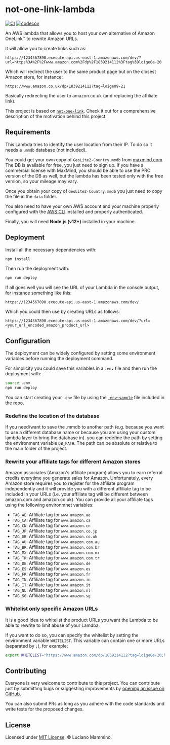 # not-one-link-lambda

[![CI](https://github.com/lmammino/not-one-link/workflows/CI/badge.svg)](https://github.com/lmammino/not-one-link/actions?query=workflow%3ACI)
[![codecov](https://codecov.io/gh/lmammino/not-one-link-lambda/branch/master/graph/badge.svg)](https://codecov.io/gh/lmammino/not-one-link-lambda)

An AWS lambda that allows you to host your own alternative of Amazon OneLink™️ to rewrite Amazon URLs.

It will allow you to create links such as:

```plain
https://1234567890.execute-api.us-east-1.amazonaws.com/dev/?url=https%3A%2F%2Fwww.amazon.com%2Fdp%2F1839214112%3Ftag%3Dloige0e-20
```

Which will redirect the user to the same product page but on the closest Amazon store, for instance:

```plain
https://www.amazon.co.uk/dp/1839214112?tag=loige09-21
```

Basically redirecting the user to amazon.co.uk (and replacing the affiliate link).


This project is based on [`not-one-link`](https://github.com/lmammino/not-one-link/). Check it out for a comprehensive description of the motivation behind this project.


## Requirements

This Lambda tries to identify the user location from their IP. To do so it needs a `.mmdb` database (not included).

You could get your own copy of `GeoLite2-Country.mmdb` from [maxmind.com](https://dev.maxmind.com/geoip/geoip2/geolite2/). The DB is available for free, you just need to sign up. If you have a commercial license with MaxMind, you should be able to use the PRO version of the DB as well, but the lambda has been tested only with the free version, so your mileage may vary.

Once you obtain your copy of `GeoLite2-Country.mmdb` you just need to copy the file in the `data` folder.

You also need to have your own AWS account and your machine properly configured with the [AWS CLI](https://aws.amazon.com/cli/) installed and properly authenticated.

Finally, you will need **Node.js (v12+)** installed in your machine.


## Deployment

Install all the necessary dependencies with:

```bash
npm install
```

Then run the deployment with:

```bash
npm run deploy
```

If all goes well you will see the URL of your Lambda in the console output, for instance something like this:

```plain
https://1234567890.execute-api.us-east-1.amazonaws.com/dev/
```

Which you could then use by creating URLs as follows:

```plain
https://1234567890.execute-api.us-east-1.amazonaws.com/dev/?url=<your_url_encoded_amazon_product_url>
```

## Configuration

The deployment can be widely configured by setting some environment variables before running the deployment command.

For simplicity you could save this variables in a `.env` file and then run the deployment with:

```bash
source .env
npm run deploy
```

You can start creating your `.env` file by using the [`.env~sample`](.env~sample) file included in the repo.


### Redefine the location of the database

If you need/want to save the .mmdb to another path (e.g. because you want to use a different database name or because you are using your custom lambda layer to bring the database in). you can redefine the path by setting the environment variable `DB_PATH`.
The path can be absolute or relative to the main folder of the project.


### Rewrite your affiliate tags for different Amazon stores

Amazon associates (Amazon's affiliate program) allows you to earn referral credits everytime you generate sales for Amazon. Unfortunately, every Amazon store requires you to register for the affiliate program independently and it will provide you with a different affiliate tag to be included in your URLs (i.e. your affiliate tag will be different between amazon.com and amazon.co.uk). You can provide all your affiliate tags using the following environmnet variables:

  - `TAG_AE`: Affiliate tag for `www.amazon.ae`
  - `TAG_CA`: Affiliate tag for `www.amazon.ca`
  - `TAG_CN`: Affiliate tag for `www.amazon.cn`
  - `TAG_JP`: Affiliate tag for `www.amazon.co.jp`
  - `TAG_GB`: Affiliate tag for `www.amazon.co.uk`
  - `TAG_AU`: Affiliate tag for `www.amazon.com.au`
  - `TAG_BR`: Affiliate tag for `www.amazon.com.br`
  - `TAG_MX`: Affiliate tag for `www.amazon.com.mx`
  - `TAG_TR`: Affiliate tag for `www.amazon.com.tr`
  - `TAG_DE`: Affiliate tag for `www.amazon.de`
  - `TAG_ES`: Affiliate tag for `www.amazon.es`
  - `TAG_FR`: Affiliate tag for `www.amazon.fr`
  - `TAG_IN`: Affiliate tag for `www.amazon.in`
  - `TAG_IT`: Affiliate tag for `www.amazon.it`
  - `TAG_NL`: Affiliate tag for `www.amazon.nl`
  - `TAG_SG`: Affiliate tag for `www.amazon.sg`


### Whitelist only specific Amazon URLs

It is a good idea to whitelist the product URLs you want the Lambda to be able to rewrite to limit abuse of your Lamdba.

If you want to do so, you can specify the whitelist by setting the environment variable `WHITELIST`. This variable can contain one or more URLs (separated by `;`), for example:

```bash
export WHITELIST="https://www.amazon.com/dp/1839214112?tag=loige0e-20;https://www.amazon.com/dp/B01D8HIIFU?tag=loige0e-20"
```


## Contributing

Everyone is very welcome to contribute to this project. You can contribute just by submitting bugs or
suggesting improvements by [opening an issue on GitHub](https://github.com/lmammino/not-one-link-lambda/issues).

You can also submit PRs as long as you adhere with the code standards and write tests for the proposed changes.

## License

Licensed under [MIT License](LICENSE). © Luciano Mammino.
